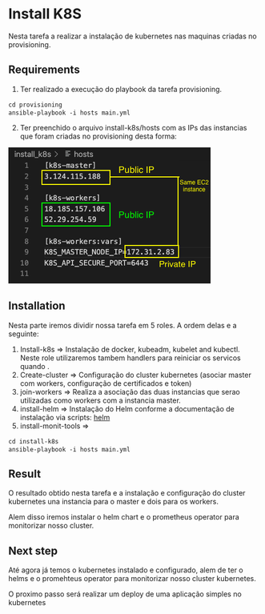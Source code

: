 Install K8S
=========

Nesta tarefa a realizar a instalação de kubernetes nas maquinas criadas no provisioning.

Requirements
------------

1. Ter realizado a execução do playbook da tarefa provisioning.
```
cd provisioning
ansible-playbook -i hosts main.yml
```

2. Ter preenchido o arquivo install-k8s/hosts com as IPs das instancias que foram criadas no provisioning desta forma:

![Image](https://github.com/paruuy/projects_images/blob/main/uncomplicating_ansible/install-k8s-hosts.png) 


Installation
--------------

Nesta parte iremos dividir nossa tarefa em 5 roles. A ordem delas e a seguinte:

1. Install-k8s => Instalação de docker, kubeadm, kubelet and kubectl. Neste role utilizaremos tambem handlers para reiniciar os servicos quando .
2. Create-cluster => Configuração do cluster kubernetes (asociar master com workers, configuração de certificados e token)
3. join-workers => Realiza a asociação das duas instancias que serao utilizadas como workers com a instancia master.
4. install-helm => Instalação do Helm conforme a documentação de instalação via scripts: [helm](https://helm.sh/docs/intro/install/)
5. install-monit-tools =>

```
cd install-k8s
ansible-playbook -i hosts main.yml
```

Result
------------

O resultado obtido nesta tarefa e a instalação e configuração do cluster kubernetes una instancia para o master e dois para os workers. 

Alem disso iremos instalar o helm chart e o prometheus operator para monitorizar nosso cluster.

Next step
----------------

Até agora já temos o kubernetes instalado e configurado, alem de ter o helms e o promehteus operator para monitorizar nosso cluster kubernetes.

O proximo passo será realizar um deploy de uma aplicação simples no kubernetes
